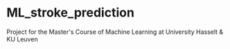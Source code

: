 # ML_stroke_prediction
Project for the Master's Course of Machine Learning at University Hasselt &amp; KU Leuven
